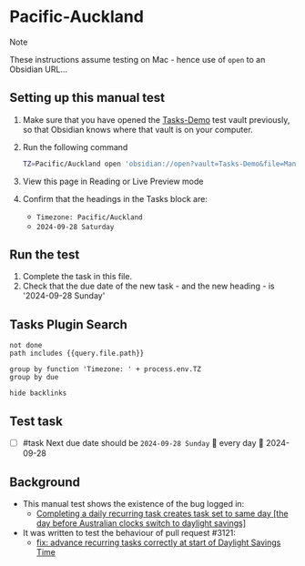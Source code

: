# Pacific-Auckland

> [!NOTE]
> These instructions assume testing on Mac - hence use of `open` to an Obsidian URL...

## Setting up this manual test

1. Make sure that you have opened the [Tasks-Demo](https://github.com/obsidian-tasks-group/obsidian-tasks/tree/main/resources/sample_vaults/Tasks-Demo) test vault previously, so that Obsidian knows where that vault is on your computer.
2. Run the following command

    ```bash
    TZ=Pacific/Auckland open 'obsidian://open?vault=Tasks-Demo&file=Manual%20Testing%2FTime%20Zones%2FPacific-Auckland'
    ```

3. View this page in Reading or Live Preview mode
4. Confirm that the headings in the Tasks block are:
    - `Timezone: Pacific/Auckland`
    - `2024-09-28 Saturday`

## Run the test

1. Complete the task in this file.
2. Check that the due date of the new task - and the new heading - is '2024-09-28 Sunday'

## Tasks Plugin Search

```tasks
not done
path includes {{query.file.path}}

group by function 'Timezone: ' + process.env.TZ
group by due

hide backlinks
```

## Test task

- [ ] #task Next due date should be `2024-09-28 Sunday` 🔁 every day 📅 2024-09-28

## Background

- This manual test shows the existence of the bug logged in:
  - [Completing a daily recurring task creates task set to same day [the day before Australian clocks switch to daylight savings]](https://github.com/obsidian-tasks-group/obsidian-tasks/issues/2309)
- It was written to test the behaviour of pull request \#3121:
  - [fix: advance recurring tasks correctly at start of Daylight Savings Time](https://github.com/obsidian-tasks-group/obsidian-tasks/pull/3121)
